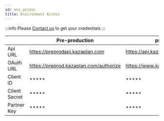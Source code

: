 ```yaml
---
id: env_access
title: Environment Access
---
```


:::info
Please [Contact us](mailto:fabien.ryckoort@adeo.com) to get your credentials
:::

|               | Pre-production                           | production                           |
|---------------|------------------------------------------|--------------------------------------|
| Api URL       | https://preprodapi.kazaplan.com          | https://api.kazaplan.com             |
| OAuth URL     | https://preprod.kazaplan.com/authorize   | https://www.kazaplan.com/authorize   |
| Client ID     | \*\*\*\*\*                               | \*\*\*\*\*                           |
| Client Secret | \*\*\*\*\*                               | \*\*\*\*\*                           |
| Partner Key   | \*\*\*\*\*                               | \*\*\*\*\*                           |